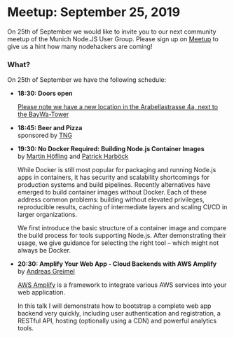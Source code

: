 # Meetup: September 25, 2019

On 25th of September we would like to invite you to our next community meetup of the Munich Node.JS User Group. 
Please sign up on [Meetup](https://www.meetup.com/Munich-Node-js-User-Group/events/264927707) to give us a hint how many nodehackers are coming!

### What?

On 25th of September we have the following schedule:


*   **18:30: Doors open**  

    [Please note we have a new location in the Arabellastrasse 4a, next to the BayWa-Tower](https://www.tngtech.com/kontakt-und-impressum.html)
    
*   **18:45: Beer and Pizza**  
    sponsored by [TNG](https://www.tngtech.com/en.html)

*   **19:30: No Docker Required: Building Node.js Container Images**  
    by [Martin H&ouml;fling](/speakers.html#martinh) and [Patrick Harb&ouml;ck](/speakers.html#patrickh)

    While Docker is still most popular for packaging and running Node.js
    apps in containers, it has security and scalability shortcomings for
    production systems and build pipelines. Recently alternatives have
    emerged to build container images without Docker. Each of these address
    common problems: building without elevated privileges, reproducible
    results, caching of intermediate layers and scaling CI/CD in larger
    organizations.
    
    We first introduce the basic structure of a container image and compare
    the build process for tools supporting Node.js. After demonstrating
    their usage, we give guidance for selecting the right tool – which might
    not always be Docker.

*   **20:30: Amplify Your Web App - Cloud Backends with AWS Amplify**  
    by [Andreas Greimel](/speakers.html#andreasg)

    [AWS Amplify](https://aws-amplify.github.io/) is a framework to integrate
    various AWS services into your web application. 
    
    In this talk I will demonstrate how to bootstrap a complete web app backend
    very quickly, including user authentication and registration, a RESTful API,
    hosting (optionally using a CDN) and powerful analytics tools.
